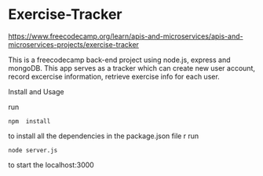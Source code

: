 # Exercise-Tracker
https://www.freecodecamp.org/learn/apis-and-microservices/apis-and-microservices-projects/exercise-tracker

This is a freecodecamp back-end project using node.js, express and mongoDB.
This app serves as a tracker which can create new user account, record excercise information, retrieve exercise info for each user.

Install and Usage

run
```
npm  install
```
to install all the dependencies in the package.json file
r
run

```
node server.js
```
to start the localhost:3000


